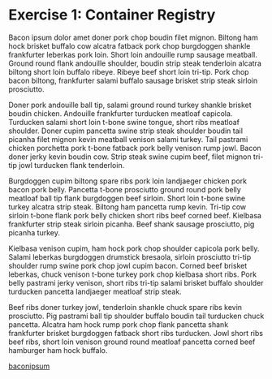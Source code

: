 # Exercise 1: Container Registry

Bacon ipsum dolor amet doner pork chop boudin filet mignon. Biltong ham hock brisket buffalo cow alcatra fatback pork chop burgdoggen shankle frankfurter leberkas pork loin. Short loin andouille rump sausage meatball. Ground round flank andouille shoulder, boudin strip steak tenderloin alcatra biltong short loin buffalo ribeye. Ribeye beef short loin tri-tip. Pork chop bacon biltong, frankfurter salami buffalo sausage brisket strip steak sirloin prosciutto.

Doner pork andouille ball tip, salami ground round turkey shankle brisket boudin chicken. Andouille frankfurter turducken meatloaf capicola. Turducken salami short loin t-bone swine tongue, short ribs meatloaf shoulder. Doner cupim pancetta swine strip steak shoulder boudin tail picanha filet mignon kevin meatball venison salami turkey. Tail pastrami chicken porchetta pork t-bone fatback pork belly venison rump jowl. Bacon doner jerky kevin boudin cow. Strip steak swine cupim beef, filet mignon tri-tip jowl turducken flank tenderloin.

Burgdoggen cupim biltong spare ribs pork loin landjaeger chicken pork bacon pork belly. Pancetta t-bone prosciutto ground round pork belly meatloaf ball tip flank burgdoggen beef sirloin. Short loin t-bone swine turkey alcatra strip steak. Biltong ham pancetta rump kevin. Tri-tip cow sirloin t-bone flank pork belly chicken short ribs beef corned beef. Kielbasa frankfurter strip steak sirloin picanha. Beef shank sausage prosciutto, pig picanha turkey.

Kielbasa venison cupim, ham hock pork chop shoulder capicola pork belly. Salami leberkas burgdoggen drumstick bresaola, sirloin prosciutto tri-tip shoulder rump swine pork chop jowl cupim bacon. Corned beef brisket leberkas, chuck venison t-bone turkey pork chop kielbasa short ribs. Pork belly pastrami jerky venison, short ribs tri-tip salami brisket buffalo shoulder turducken pancetta landjaeger meatloaf strip steak.

Beef ribs doner turkey jowl, tenderloin shankle chuck spare ribs kevin prosciutto. Pig pastrami ball tip shoulder buffalo boudin tail turducken chuck pancetta. Alcatra ham hock rump pork chop flank pancetta shank frankfurter brisket burgdoggen fatback short ribs turducken. Jowl short ribs beef ribs, short loin venison ground round meatloaf pancetta corned beef hamburger ham hock buffalo.

[baconipsum](baconipsum.com)
